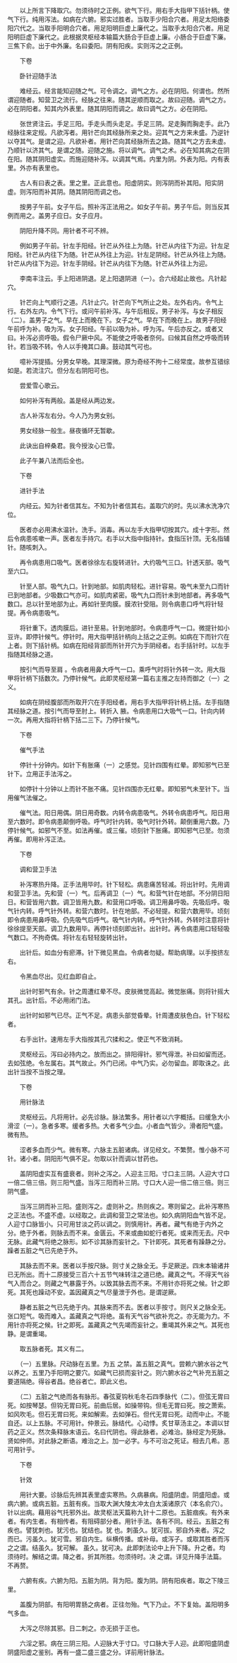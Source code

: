 <!-- { "loadSidebar": true } -->

　　以上所言下降取穴。勿须待时之正例。欲气下行。用右手大指甲下括针柄。使气下行。纯用泻法。如病在六腑。邪实过胜者。当取手少阳合穴者。用足太阳络委阳穴代之。当取手阳明合穴者。用足阳明巨虚上廉代之。当取手太阳合穴者。用足阳明巨虚下廉代之。此根据灵枢经本输篇大肠合于巨虚上廉。小肠合于巨虚下廉。三焦下俞。出于中外廉。名曰委阳。阴有阳疾。实则泻之之正例。

　　下卷

　　卧针迎随手法

　　难经云。经言能知迎随之气。可令调之。调气之方。必在阴阳。何谓也。然所谓迎随者。知营卫之流行。经脉之往来。随其逆顺而取之。故曰迎随。调气之方。必在阴阳者。知其内外表里。随其阴阳而调之。故曰调气之方。必在阴阳。

　　张世贤注云。手足三阳。手走头而头走足。手足三阴。足走胸而胸走手。此乃经脉往来定规。凡欲泻者。用针芒向其经脉所来之处。迎其气之方来未盛。乃逆针以夺其气。是谓之迎。凡欲补者。用针芒向其经脉所去之路。随其气之方去未虚。乃顺针以济其气。是谓之随。迎随之施。将以调气。调气之术。必在知其病之在阴在阳。随其阴阳虚实。而施迎随补泻。以调其气焉。内里为阴。外表为阳。内有表里。外亦有表里也。

　　古人有曰表之表。里之里。正此意也。阳虚阴实。则泻阴而补其阳。阳实阴虚。则泻阳而补其阴。随其阴阳而调之也。

　　按男子午前。女子午后。照补泻正法用之。如女子午前。男子午后。则当反其例而用之。盖男子应日。女子应月。

　　阴阳升降不同。用针者不可不辨。

　　例如男子午前。针左手阳经。针芒从外往上为随。针芒从内往下为迎。针左足阳经。针芒从内往下为随。针芒从外往上为迎。针左足阴经。针芒从外往上为随。针芒从内往下为迎。针左手阴经。针芒从内往下为随。针芒从外往上为迎。

　　李南丰注云。手上阳进阴退。足上阳退阴进（一）。合六经起止故也。凡针起穴。

　　针芒向上气顺行之道。凡针止穴。针芒向下气所止之处。左外右内。令气上行。右外左内。令气下行。或问午前补泻。与午后相反。男子补泻。与女子相反（二）。盖男子之气。早在上而晚在下。女子之气。早在下而晚在上。故男子阳经午前呼为补。吸为泻。女子阳经。午前以吸为补。呼为泻。午后亦反之。或者又曰。补泻必资呼吸。假令尸厥中风。不能使之呼吸者奈何。曰候其自然之呼吸而转针。若当吸不转。令人以手掩其口鼻。鼓动其气可也。

　　噫补泻提插。分男女早晚。其理深微。原为奇经不拘十二经常度。故参互错综如是。若流注穴。但分左右阴阳可也。

　　尝爱雪心歌云。

　　如何补泻有两般。盖是经从两边发。

　　古人补泻左右分。今人乃为男女别。

　　男女经脉一般生。昼夜循环无暂歇。

　　此诀出自梓桑君。我今授汝心已雪。

　　此子午兼八法而后全也。

　　下卷

　　进针手法

　　内经云。知为针者信其左。不知为针者信其右。盖取穴的时。先以沸水洗净穴位。

　　医者亦必用沸水温针。洗手。消毒。再以左手大指甲切按其穴。成十字形。然后令病患咳嗽一声。医者左手持穴。右手以大指中指持针。食指压针顶。无名指辅针。随咳刺入。

　　再令病患用口吸气。医者徐徐左右旋转进针。大约吸气三口。针透天部。吸气至六口。

　　针至人部。吸气九口。针到地部。如肌肉轻松。进针容易。吸气未至九口而针已到地部者。少吸数口气亦可。如肌肉紧密。吸气九口而针未到地部者。再多吸气数口。总以针至地部为止。再如针至肉膜。膜浓针受阻。则令病患口呼气将针轻提。再令病患吸气。

　　将针重下。透肉膜后。进针至易。针到地部时。令病患呼气一口。微提针如小豆许。即停针候气。停针时。用大指甲括针柄向上括之之正例。如病在下而针穴在上者。则下括针柄。如病在阳经背部而所针开穴为手阴经者。右手括针时。以左手指随其经脉之道。

　　按引气而导至肩 。令病者用鼻大呼气一口。乘呼气时将针外转一次。用大指甲将针柄下括数次。乃停针候气。此即灵枢经第一篇右主推之左持而御之（一）之义。

　　如病在阴经腹部而所取开穴在手阳经者。用右手大指甲将针柄上括。左手指随其经脉之道。按引气而导至肘上。转折入 腋。令病患用口大吸气一口。针向内转一次。再用大指将针柄下括二三下。乃停针候气。

　　下卷

　　催气手法

　　停针十分钟内。如针下有胀痛（一）之感觉。见针四围有红晕。即知邪气已至针下。立用正手法泻之。

　　如停针十分钟以上而针不胀不痛。见针四围亦无红晕。即知邪气未至针下。当用催气法催之。

　　催气法。阳日用偶。阴日用奇数。内转令病患吸气。外转令病患呼气。阳日用至六数时。即令病患颠倒呼吸。呼气时针内转。吸气时针外转。颠倒重用六数。乃停针候气。如邪气不至。如法再催。或三催。顷刻针下胀痛。即知邪气已至。勿须再催。即用补泻正法。

　　下卷

　　调和营卫手法

　　补泻寒热升降。正手法用毕时。针下轻松。病患痛苦轻减。将出针时。先用调和营卫手法。先和营（一）气。后再调卫（一）气。和营气针在地部。不分阴日阳日。和营皆用六数。调卫皆用九数。和营用口呼吸。调卫用鼻呼吸。先吸后呼。吸气针内转。呼气针外转。和营六数时。针在地部。不必轻提。和营六数用毕。顷刻即令病患用鼻呼吸。仍先吸气后呼气。吸气针内转。呼气针外转。外转时注意将针徐徐提至天部。调卫九数用毕。再停针顷刻即出针。出针时。再令病患用口轻轻吸气数口。不拘奇偶。将针左右轻轻旋转出针。

　　出针后。如血分有瘀滞。针下微见黑血。令病者勿疑。帮助病理。以手按挤左右。

　　令黑血尽出。见红血即自止。

　　出针时邪气有余。针之周遭红晕不尽。皮肤微觉高起。微觉胀痛。则将针摇大其孔。出针后。不必用闭门法。

　　出针时如邪气已尽。正气不足。病患头部觉昏晕。针周遭皮肤色白。针下轻松者。

　　右手出针。速用左手大指按其孔穴揉和之。使正气不致消耗。

　　灵枢经云。泻曰必持内之。放而出之。排阳得针。邪气得泄。补曰如留而还。去如弦绝。令左属右。其气故止。外门已闭。中气乃实。必勿留血。即取诛之。此出针当按不当按之理。

　　下卷

　　用针脉法

　　灵枢经云。凡将用针。必先诊脉。脉法繁多。用针者以六字概括。曰缓急大小滑涩（一）。急者多寒。缓者多热。大者多气少血。小者血气皆少。滑者阳气盛。微有热。

　　涩者多血而少气。微有寒。六脉主五脏诸病。详见经文。不繁赘。惟小脉不可针。诸小者。阴阳形气俱不足。勿取以针而调以甘药也。

　　盖阴阳虚实互有盛衰者。则补之泻之。人迎主三阳。寸口主三阴。人迎大寸口一倍二倍三倍。则三阳气盛。当泻三阳而补三阴。寸口大人迎一倍二倍三倍。则三阴气盛。

　　当泻三阴而补三阳。盛则泻之。虚则补之。热则疾之。寒则留之。此补泻寒热之正法也。不盛不虚。以经取之。此调和营卫之常法也。如久病阴阳血气皆不足。人迎寸口脉皆小。只可用甘淡之药以调之。则慎用针。再者。藏气有绝于内外之分。绝于外者。则脉去而不来。金匮云。不来或曲如蛇行者死。或来而无去。尺中无脉。此藏气将绝之脉形。如不诊其脉而妄针之。下针即死。其死者有躁静之分。躁者五脏之气已先绝于外。

　　其脉去而不来。医者以手按尺脉。则寸关之脉全无。手足厥逆。四末本输诸井已无所出。而十二原接受三百六十五节气味转注之道已绝。藏真之气。不得天气谷气入而合之。则藏之气暴露于外。以致其脉去而不来。不用针亦将死之候。针之即死。其死也躁动不安。盖因藏真之气尽量泄于外也。是谓逆厥。

　　静者五脏之气已先绝于内。其脉来而不去。医者以手按寸。则尺关之脉全无。张口短气。吸而难入。盖藏真之气将绝。虽有天气谷气欲补充之。亦无能为力。不用针亦将死之候。针之即死。盖藏真之气先竭而妄针之。重竭其外来之气。其死也静。是谓重竭。

　　取五脉者死。其义有二。

　　（一）五里脉。尺动脉在五里。为五 之禁。盖五脏之真气。尝赖六腑水谷之气以养之。五里乃手阳明之要穴。如藏气已损而妄针之。则六腑水谷之气补充五脏之要道隔绝。得谷者昌。绝谷者亡。即此义也。

　　（二）五脏之气绝而各有脉形。春弦夏钩秋毛冬石四季脉代（二）。但弦无胃曰死。如按琴瑟。但钩无胃曰死。前曲后居。如操带钩。但毛无胃曰死。按之萧索。如风吹毛。但石无胃曰死。来如解索。去如弹石。但代无胃曰死。动而中止。不能自还。以上五脉。不可用针。仲景云。脉结代。心动悸。炙甘草汤主之。本调以甘药之正义。然次条释脉末语云。名曰代阴也。得此脉者。必难治。脉经定为死脉。贤如仲师。对此脉之断语。难治之上。加一必字。与不可治之死证。相去几希。恶可用针乎。

　　下卷

　　针效

　　用针大要。诊脉后先辨其表里虚实寒热。久病暴病。阳盛阴虚。阴盛阳虚。或病六腑。或病五脏。五脏有疾。当取大渊大陵太冲太白太溪诸原穴（本名俞穴）。针以出病。藉用谷气托邪外出。故灵枢法天篇称九针十二原也。五脏痼疾。有外来者。有内生者。有相传者。有阻碍部分者。用针手法。各有不同。经云。五脏之有疾也。譬犹刺也。犹污也。犹结也。犹 也。刺虽久。犹可拔。邪自外来者。泻之而已。污虽久。犹可雪。邪自内生。纵横传播。或补母。或泻子。或取其胜者而泻之之谓。结虽久。犹可解。 虽久。犹可决。此即刺法论中上升下降。升之者。均须待时。解结之谓。降之者。折其所胜。勿须待时。决 之谓。详见升降手法篇。不再赘。

　　六腑有疾。六腑为阳。五脏为阴。背为阳。腹为阴。阴有阳疾者。取之下陵三里。

　　盖腹为阴部。有阳明胃肠之病者。正往勿殆。气下乃止。不下复始。盖阳明多气多血。

　　大泻之尽除其邪。日二刺之。亦无损于正也。

　　六淫之邪。病在三阴三阳。人迎脉大于寸口。寸口脉大于人迎。此即阳盛阴虚阴盛阳虚之鉴别。再有一盛二盛三盛之分。详前用针脉法。

